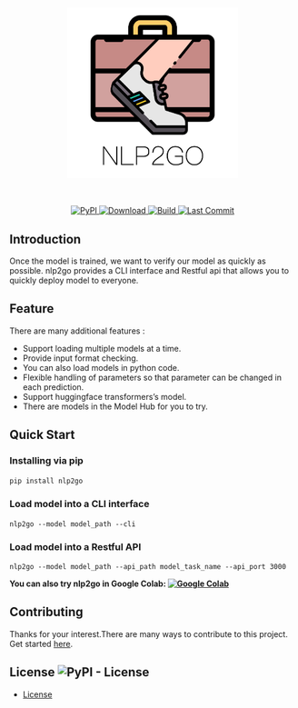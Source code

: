 <p  align="center">
    <br>
    <img src="https://raw.githubusercontent.com/voidful/nlp2go/master/docs/img/nlp2go.png" width="300"/>
    <br>
</p>
<br/>
<p align="center">
    <a href="https://pypi.org/project/nlp2go/">
        <img alt="PyPI" src="https://img.shields.io/pypi/v/nlp2go">
    </a>
    <a href="https://github.com/voidful/nlp2go">
        <img alt="Download" src="https://img.shields.io/pypi/dm/nlp2go">
    </a>
    <a href="https://github.com/voidful/nlp2go">
        <img alt="Build" src="https://img.shields.io/github/workflow/status/voidful/nlp2go/Python package">
    </a>
    <a href="https://github.com/voidful/nlp2go">
        <img alt="Last Commit" src="https://img.shields.io/github/last-commit/voidful/nlp2go">
    </a>
</p>

## Introduction
Once the model is trained, we want to verify our model as quickly as possible.
nlp2go provides a CLI interface and  Restful api that allows you to quickly deploy model to everyone.

## Feature  
There are many additional features :  
- Support loading multiple models at a time.  
- Provide input format checking.  
- You can also load models in python code.  
- Flexible handling of parameters so that parameter can be changed in each prediction.  
- Support huggingface transformers’s model.  
- There are models in the Model Hub for you to try.


## Quick Start
### Installing via pip
```bash
pip install nlp2go
```
### Load model into a CLI interface
```
nlp2go --model model_path --cli
```
### Load model into a Restful API
```
nlp2go --model model_path --api_path model_task_name --api_port 3000
```

**You can also try nlp2go in Google Colab: [![Google Colab](https://colab.research.google.com/assets/colab-badge.svg "nlp2go")](https://colab.research.google.com/drive/1tR_AcBLnzZCGG_dB9_TX-AulhnMu0Eb5?usp=sharing)**


## Contributing
Thanks for your interest.There are many ways to contribute to this project. Get started [here](https://github.com/voidful/nlp2go/blob/master/CONTRIBUTING.md).

## License ![PyPI - License](https://img.shields.io/github/license/voidful/nlp2go)

* [License](https://github.com/voidful/nlp2go/blob/master/LICENSE)
